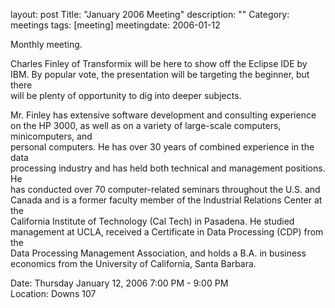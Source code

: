 layout: post
Title: "January 2006 Meeting"
description: ""
Category: meetings
tags: [meeting]
meetingdate: 2006-01-12

Monthly meeting.                                                               
                                                                             
Charles Finley of Transformix will be here to show off the Eclipse IDE by IBM. 
By popular vote, the presentation will be targeting the beginner, but there    
will be plenty of opportunity to dig into deeper subjects.                     
                                                                             
Mr. Finley has extensive software development and consulting experience on the 
HP 3000, as well as on a variety of large-scale computers, minicomputers, and  
personal computers. He has over 30 years of combined experience in the data    
processing industry and has held both technical and management positions. He   
has conducted over 70 computer-related seminars throughout the U.S. and Canada 
and is a former faculty member of the Industrial Relations Center at the       
California Institute of Technology (Cal Tech) in Pasadena. He studied          
management at UCLA, received a Certificate in Data Processing (CDP) from the   
Data Processing Management Association, and holds a B.A. in business economics 
from the University of California, Santa Barbara.                              
                                                                             
Date: Thursday January 12, 2006 7:00 PM - 9:00 PM                                
Location: Downs 107                                         
